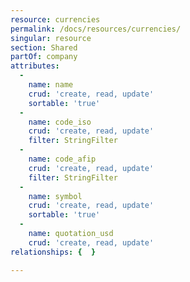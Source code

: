 ```yaml
---
resource: currencies
permalink: /docs/resources/currencies/
singular: resource
section: Shared
partOf: company
attributes:
  -
    name: name
    crud: 'create, read, update'
    sortable: 'true'
  -
    name: code_iso
    crud: 'create, read, update'
    filter: StringFilter
  -
    name: code_afip
    crud: 'create, read, update'
    filter: StringFilter
  -
    name: symbol
    crud: 'create, read, update'
    sortable: 'true'
  -
    name: quotation_usd
    crud: 'create, read, update'
relationships: {  }

---
```

